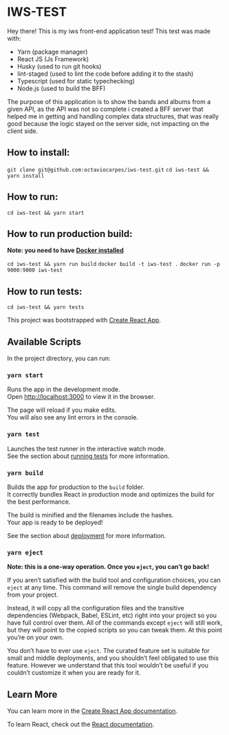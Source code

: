 # IWS-TEST

Hey there! This is my iws front-end application test!
This test was made with:

<ul>
  <li>Yarn (package manager)</li>
  <li>React JS (Js Framework)</li>
  <li>Husky (used to run git hooks)</li>
  <li>lint-staged (used to lint the code before adding it to the stash)</li>
  <li>Typescript (used for static typechecking)</li>
  <li>Node.js (used to build the BFF)</li>
</ul>

The purpose of this application is to show the bands and albums from a given API, as the API was not so complete i created a BFF server that helped me in getting and handling complex data structures, that was really good because the logic stayed on the server side, not impacting on the client side.

## How to install:

`git clone git@github.com:octaviocarpes/iws-test.git`
`cd iws-test && yarn install`

## How to run:

`cd iws-test && yarn start`

## How to run production build:

<strong>Note: you need to have <a href="https://www.docker.com/">Docker installed</a></strong>

`cd iws-test && yarn run build`
`docker build -t iws-test .`
`docker run -p 9000:9000 iws-test`

## How to run tests:

`cd iws-test && yarn tests`

This project was bootstrapped with [Create React App](https://github.com/facebook/create-react-app).

## Available Scripts

In the project directory, you can run:

### `yarn start`

Runs the app in the development mode.<br />
Open [http://localhost:3000](http://localhost:3000) to view it in the browser.

The page will reload if you make edits.<br />
You will also see any lint errors in the console.

### `yarn test`

Launches the test runner in the interactive watch mode.<br />
See the section about [running tests](https://facebook.github.io/create-react-app/docs/running-tests) for more information.

### `yarn build`

Builds the app for production to the `build` folder.<br />
It correctly bundles React in production mode and optimizes the build for the best performance.

The build is minified and the filenames include the hashes.<br />
Your app is ready to be deployed!

See the section about [deployment](https://facebook.github.io/create-react-app/docs/deployment) for more information.

### `yarn eject`

**Note: this is a one-way operation. Once you `eject`, you can’t go back!**

If you aren’t satisfied with the build tool and configuration choices, you can `eject` at any time. This command will remove the single build dependency from your project.

Instead, it will copy all the configuration files and the transitive dependencies (Webpack, Babel, ESLint, etc) right into your project so you have full control over them. All of the commands except `eject` will still work, but they will point to the copied scripts so you can tweak them. At this point you’re on your own.

You don’t have to ever use `eject`. The curated feature set is suitable for small and middle deployments, and you shouldn’t feel obligated to use this feature. However we understand that this tool wouldn’t be useful if you couldn’t customize it when you are ready for it.

## Learn More

You can learn more in the [Create React App documentation](https://facebook.github.io/create-react-app/docs/getting-started).

To learn React, check out the [React documentation](https://reactjs.org/).

